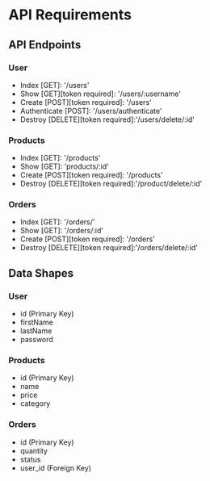 # API Requirements


## API Endpoints
### User
- Index [GET]: '/users'
- Show [GET][token required]: '/users/:username'
- Create [POST][token required]: '/users'
- Authenticate [POST]: '/users/authenticate'
- Destroy [DELETE][token required]:'/users/delete/:id'

### Products
- Index [GET]: '/products'
- Show [GET]: 'products/:id'
- Create [POST][token required]: '/products'
- Destroy [DELETE][token required]:'/product/delete/:id'

### Orders
- Index [GET]: '/orders/'
- Show [GET]: '/orders/:id'
- Create [POST][token required]: '/orders'
- Destroy [DELETE][token required]:'/orders/delete/:id'
## Data Shapes
### User
- id (Primary Key)
- firstName
- lastName
- password

### Products
- id (Primary Key)
- name 
- price 
- category
### Orders
- id (Primary Key)
- quantity
- status
- user_id (Foreign Key)


